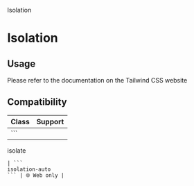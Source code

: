 Isolation

# Isolation

## Usage

Please refer to the documentation on the Tailwind CSS website

## Compatibility

| Class                  | Support     |
| ---------------------- | ----------- |
| ```
isolate
```        | 🌐 Web only |
| ```
isolation-auto
``` | 🌐 Web only |
